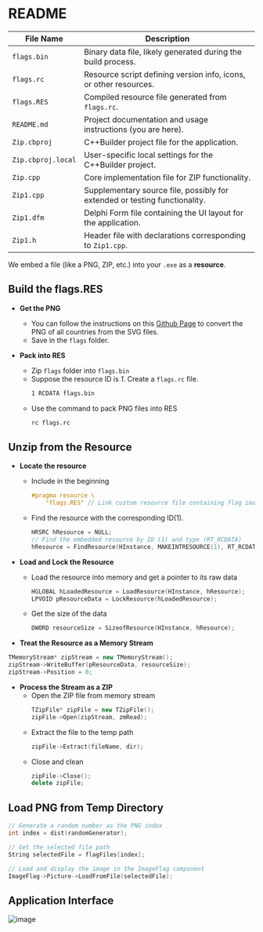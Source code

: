 # README

| File Name          | Description                                                                |
| ------------------ | -------------------------------------------------------------------------- |
| `flags.bin`        | Binary data file, likely generated during the build process.               |
| `flags.rc`         | Resource script defining version info, icons, or other resources.          |
| `flags.RES`        | Compiled resource file generated from `flags.rc`.                          |
| `README.md`        | Project documentation and usage instructions (you are here).               |
| `Zip.cbproj`       | C++Builder project file for the application.                               |
| `Zip.cbproj.local` | User-specific local settings for the C++Builder project.                   |
| `Zip.cpp`          | Core implementation file for ZIP functionality.                            |
| `Zip1.cpp`         | Supplementary source file, possibly for extended or testing functionality. |
| `Zip1.dfm`         | Delphi Form file containing the UI layout for the application.             |
| `Zip1.h`           | Header file with declarations corresponding to `Zip1.cpp`.                 |


We embed a file (like a PNG, ZIP, etc.) into your `.exe` as a **resource**.

## Build the flags.RES

- **Get the PNG**
  - You can follow the instructions on this [Github Page](https://github.com/hampusborgos/country-flags) to convert the PNG of all countries from the SVG files.
  - Save in the `flags` folder.
  
- **Pack into RES**
  - Zip `flags` folder into `flags.bin`
  - Suppose the resource ID is *1*. Create a `flags.rc` file.
    ```bash
    1 RCDATA flags.bin
    ```
  - Use the command to pack PNG files into RES
    ```bash
    rc flags.rc
    ```

## Unzip from the Resource

- **Locate the resource**
  - Include in the beginning
    ```c++
    #pragma resource \
        "flags.RES" // Link custom resource file containing flag images ZIP
    ```
  - Find the resource with the corresponding ID(1).
    ```c++
    HRSRC hResource = NULL;
    // Find the embedded resource by ID (1) and type (RT_RCDATA)
    hResource = FindResource(HInstance, MAKEINTRESOURCE(1), RT_RCDATA);
    ```

- **Load and Lock the Resource**
  - Load the resource into memory and get a pointer to its raw data
    ```c++
    HGLOBAL hLoadedResource = LoadResource(HInstance, hResource);
    LPVOID pResourceData = LockResource(hLoadedResource);
    ```
  - Get the size of the data
    ```c++
    DWORD resourceSize = SizeofResource(HInstance, hResource);
    ```

- **Treat the Resource as a Memory Stream**
```c++
TMemoryStream* zipStream = new TMemoryStream();
zipStream->WriteBuffer(pResourceData, resourceSize);
zipStream->Position = 0;
```

- **Process the Stream as a ZIP**
  - Open the ZIP file from memory stream
    ```c++
    TZipFile* zipFile = new TZipFile();
    zipFile->Open(zipStream, zmRead);
    ```
  - Extract the file to the temp path
    ```c++
    zipFile->Extract(fileName, dir);
    ```
  - Close and clean
    ```c++
    zipFile->Close();
    delete zipFile;
    ```

## Load PNG from Temp Directory

```c++
// Generate a random number as the PNG index
int index = dist(randomGenerator);

// Get the selected file path
String selectedFile = flagFiles[index];

// Load and display the image in the ImageFlag component
ImageFlag->Picture->LoadFromFile(selectedFile);
```

## Application Interface
![image](https://github.com/user-attachments/assets/d9b85287-76d6-4fc4-a6fe-abf06bf7cbb7)

